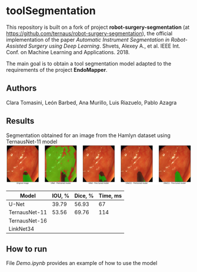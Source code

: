 # toolSegmentation
This repository is built on a fork of project **robot-surgery-segmentation** (at https://github.com/ternaus/robot-surgery-segmentation), the official implementation of the paper *Automatic Instrument Segmentation in Robot-Assisted Surgery using Deep Learning*. Shvets, Alexey A., et al. IEEE Int. Conf. on Machine Learning and Applications. 2018.

The main goal is to obtain a tool segmentation model adapted to the requirements of the project **EndoMapper**.

## Authors
Clara Tomasini, León Barbed, Ana Murillo, Luis Riazuelo, Pablo Azagra

## Results
Segmentation obtained for an image from the Hamlyn dataset using TernausNet-11 model
![results_2425](/images/results_2425.png)

Model | IOU, % | Dice, % | Time, ms
------| ------ | ------- | -------
U-Net | 39.79 | 56.93 | 67
TernausNet-11 | 53.56 | 69.76 |  114
TernausNet-16 |  |  | 
LinkNet34 |  |  |
## How to run
File *Demo.ipynb* provides an example of how to use the model
